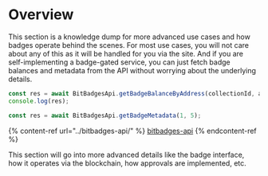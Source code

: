 # Overview

This section is a knowledge dump for more advanced use cases and how badges operate behind the scenes.  For most use cases, you will not care about any of this as it will be handled for you via the site. And if you are self-implementing a badge-gated service, you can just fetch badge balances and metadata from the API without worrying about the underlying details.

```typescript
const res = await BitBadgesApi.getBadgeBalanceByAddress(collectionId, address, { ...options });
console.log(res);

const res = await BitBadgesApi.getBadgeMetadata(1, 5);
```

{% content-ref url="../bitbadges-api/" %}
[bitbadges-api](../bitbadges-api/)
{% endcontent-ref %}

This section will go into more advanced details like the badge interface, how it operates via the blockchain, how approvals are implemented, etc.

